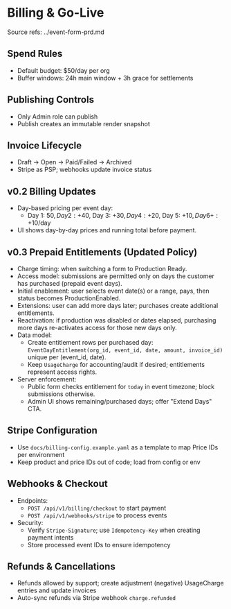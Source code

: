 # Billing & Go-Live

Source refs: ../event-form-prd.md

## Spend Rules
- Default budget: $50/day per org
- Buffer windows: 24h main window + 3h grace for settlements

## Publishing Controls
- Only Admin role can publish
- Publish creates an immutable render snapshot

## Invoice Lifecycle
- Draft → Open → Paid/Failed → Archived
 - Stripe as PSP; webhooks update invoice status

## v0.2 Billing Updates
- Day-based pricing per event day:
  - Day 1: $50, Day 2: +$40, Day 3: +$30, Day 4: +$20, Day 5: +$10, Day 6+: +$10/day
- UI shows day-by-day prices and running total before payment.

## v0.3 Prepaid Entitlements (Updated Policy)
- Charge timing: when switching a form to Production Ready.
- Access model: submissions are permitted only on days the customer has purchased (prepaid event days).
- Initial enablement: user selects event date(s) or a range, pays, then status becomes ProductionEnabled.
- Extensions: user can add more days later; purchases create additional entitlements.
- Reactivation: if production was disabled or dates elapsed, purchasing more days re-activates access for those new days only.
- Data model:
  - Create entitlement rows per purchased day: `EventDayEntitlement(org_id, event_id, date, amount, invoice_id)` unique per (event_id, date).
  - Keep `UsageCharge` for accounting/audit if desired; entitlements represent access rights.
- Server enforcement:
  - Public form checks entitlement for `today` in event timezone; block submissions otherwise.
  - Admin UI shows remaining/purchased days; offer "Extend Days" CTA.

## Stripe Configuration
- Use `docs/billing-config.example.yaml` as a template to map Price IDs per environment
- Keep product and price IDs out of code; load from config or env

## Webhooks & Checkout
- Endpoints:
  - `POST /api/v1/billing/checkout` to start payment
  - `POST /api/v1/webhooks/stripe` to process events
- Security:
  - Verify `Stripe-Signature`; use `Idempotency-Key` when creating payment intents
  - Store processed event IDs to ensure idempotency

## Refunds & Cancellations
- Refunds allowed by support; create adjustment (negative) UsageCharge entries and update invoices
- Auto-sync refunds via Stripe webhook `charge.refunded`



